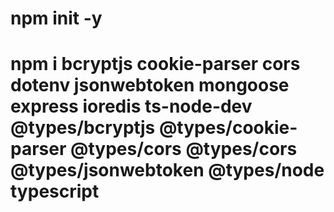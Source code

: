 # npm init -y
# npm i bcryptjs cookie-parser cors dotenv jsonwebtoken mongoose express ioredis ts-node-dev @types/bcryptjs @types/cookie-parser @types/cors @types/cors @types/jsonwebtoken @types/node typescript
